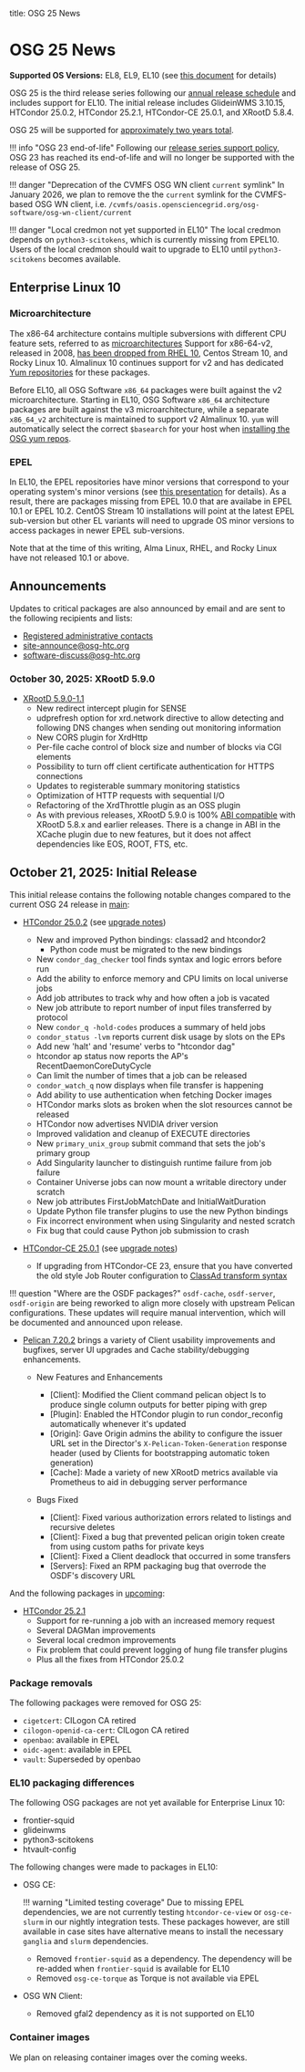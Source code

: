 title: OSG 25 News

OSG 25 News
===========

**Supported OS Versions:** EL8, EL9, EL10 (see [this document](supported_platforms.md) for details)

OSG 25 is the third release series following our [annual release schedule](release_series.md) and includes support for
EL10. The initial release includes GlideinWMS 3.10.15, HTCondor 25.0.2, HTCondor 25.2.1, HTCondor-CE 25.0.1, and XRootD 5.8.4.

OSG 25 will be supported for [approximately two years total](release_series.md#series-life-cycle).


!!! info "OSG 23 end-of-life"
    Following our [release series support policy](release_series.md#series-life-cycle),
    OSG 23 has reached its end-of-life and will no longer be supported with the release of OSG 25.


!!! danger "Deprecation of the CVMFS OSG WN client `current` symlink"
    In January 2026, we plan to remove the the `current` symlink for the CVMFS-based OSG WN client,
    i.e. `/cvmfs/oasis.opensciencegrid.org/osg-software/osg-wn-client/current`

!!! danger "Local credmon not yet supported in EL10"
    The local credmon depends on `python3-scitokens`, which is currently missing from EPEL10.
    Users of the local credmon should wait to upgrade to EL10 until `python3-scitokens` becomes
    available.

Enterprise Linux 10
-------------------

### Microarchitecture ###

The x86-64 architecture contains multiple subversions with different CPU feature sets, referred to as
[microarchitectures](https://en.wikipedia.org/wiki/X86-64#Microarchitecture_levels)
Support for x86-64-v2, released in 2008, [has been dropped from RHEL 10](https://access.redhat.com/solutions/7066628), 
Centos Stream 10, and Rocky Linux 10. Almalinux 10 continues support for v2 and has dedicated
[Yum repositories](https://almalinux.org/blog/2025-06-26-epel-v2-now-covers-almalinux-10-stable/) for these packages.

Before EL10, all OSG Software `x86_64` packages were built against the v2 microarchitecture.
Starting in EL10, OSG Software `x86_64` architecture packages are built against the v3 microarchitecture,
while a separate `x86_64_v2` architecture is maintained to support v2 Almalinux 10. 
`yum` will automatically select the correct `$basearch` for your host when 
[installing the OSG yum repos](../common/yum.md).

### EPEL ###

In EL10, the EPEL repositories have minor versions that correspond to your operating system's minor versions
(see [this presentation](https://carlwgeorge.fedorapeople.org/presentations/the-road-to-epel-10.pdf) for details).
As a result, there are packages missing from EPEL 10.0 that are availabe in EPEL 10.1 or EPEL 10.2.
CentOS Stream 10 installations will point at the latest EPEL sub-version but other EL variants will need to upgrade OS
minor versions to access packages in newer EPEL sub-versions.

Note that at the time of this writing, Alma Linux, RHEL, and Rocky Linux have not released 10.1 or above.

Announcements
-------------

Updates to critical packages are also announced by email and are sent to the following recipients and lists:

-   [Registered administrative contacts](../common/registration.md#registering-resources)
-   [site-announce@osg-htc.org](https://groups.google.com/u/1/a/osg-htc.org/g/site-announce)
-   [software-discuss@osg-htc.org](https://groups.google.com/a/osg-htc.org/g/software-discuss)

### **October 30, 2025:** XRootD 5.9.0
-   [XRootD 5.9.0-1.1](https://github.com/xrootd/xrootd/releases/tag/v5.9.0)
    -   New redirect intercept plugin for SENSE
    -   udprefresh option for xrd.network directive to allow detecting and following DNS changes when sending out monitoring information
    -   New CORS plugin for XrdHttp
    -   Per-file cache control of block size and number of blocks via CGI elements
    -   Possibility to turn off client certificate authentication for HTTPS connections
    -   Updates to registerable summary monitoring statistics
    -   Optimization of HTTP requests with sequential I/O
    -   Refactoring of the XrdThrottle plugin as an OSS plugin
    -   As with previous releases, XRootD 5.9.0 is 100% [ABI compatible](https://xrootd.web.cern.ch/abi-tracker/timeline/xrootd/) with XRootD 5.8.x and earlier releases. There is a change in ABI in the XCache plugin due to new features, but it does not affect dependencies like EOS, ROOT, FTS, etc.

**October 21, 2025:** Initial Release
-------------------------------------

This initial release contains the following notable changes compared to the current OSG 24 release in [main](../common/yum.md):

-   [HTCondor 25.0.2](https://htcondor.readthedocs.io/en/latest/version-history/lts-versions-25-0.html) (see [upgrade notes](updating-to-osg-25.md#updating-your-htcondor-hosts))
    -   New and improved Python bindings: classad2 and htcondor2
        -   Python code must be migrated to the new bindings
    -   New `condor_dag_checker` tool finds syntax and logic errors before run
    -   Add the ability to enforce memory and CPU limits on local universe jobs
    -   Add job attributes to track why and how often a job is vacated
    -   New job attribute to report number of input files transferred by protocol
    -   New `condor_q -hold-codes` produces a summary of held jobs
    -   `condor_status -lvm` reports current disk usage by slots on the EPs
    -   Add new 'halt' and 'resume' verbs to "htcondor dag"
    -   htcondor ap status now reports the AP's RecentDaemonCoreDutyCycle
    -   Can limit the number of times that a job can be released
    -   `condor_watch_q` now displays when file transfer is happening
    -   Add ability to use authentication when fetching Docker images
    -   HTCondor marks slots as broken when the slot resources cannot be released
    -   HTCondor now advertises NVIDIA driver version
    -   Improved validation and cleanup of EXECUTE directories
    -   New `primary_unix_group` submit command that sets the job's primary group
    -   Add Singularity launcher to distinguish runtime failure from job failure
    -   Container Universe jobs can now mount a writable directory under scratch
    -   New job attributes FirstJobMatchDate and InitialWaitDuration
    -   Update Python file transfer plugins to use the new Python bindings
    -   Fix incorrect environment when using Singularity and nested scratch
    -   Fix bug that could cause Python job submission to crash

-   [HTCondor-CE 25.0.1](https://htcondor.com/htcondor-ce/v25/releases/#september-29-2025-2501) (see [upgrade notes](updating-to-osg-25.md#updating-your-osg-compute-entrypoint))
    -   If upgrading from HTCondor-CE 23, ensure that you have converted the old style Job Router configuration to
        [ClassAd transform syntax](https://htcondor.com/htcondor-ce/v25/releases/#updating-to-htcondor-ce-25)

!!! question "Where are the OSDF packages?"
    `osdf-cache`, `osdf-server`, `osdf-origin` are being reworked to align more closely with upstream Pelican configurations.
    These updates will require manual intervention, which will be documented and announced upon release.

-   [Pelican 7.20.2](https://pelicanplatform.org/releases/v7.20.0) brings a variety of Client usability improvements and
    bugfixes, server UI upgrades and Cache stability/debugging enhancements.
    -   New Features and Enhancements

        -   [Client]: Modified the Client command pelican object ls to produce single column outputs for better
            piping with grep
        -   [Plugin]: Enabled the HTCondor plugin to run condor_reconfig automatically whenever it's updated
        -   [Origin]: Gave Origin admins the ability to configure the issuer URL set in the Director's
            `X-Pelican-Token-Generation` response header (used by Clients for bootstrapping automatic token generation)
        -   [Cache]: Made a variety of new XRootD metrics available via Prometheus to aid in debugging server performance

    -   Bugs Fixed

        -   [Client]: Fixed various authorization errors related to listings and recursive deletes
        -   [Client]: Fixed a bug that prevented pelican origin token create from using custom paths for private keys
        -   [Client]: Fixed a Client deadlock that occurred in some transfers
        -   [Servers]: Fixed an RPM packaging bug that overrode the OSDF's discovery URL

And the following packages in [upcoming](../common/yum.md#upcoming-software):

-   [HTCondor 25.2.1](https://htcondor.readthedocs.io/en/latest/version-history/feature-versions-25-x.html#version-25-2-1)
    -   Support for re-running a job with an increased memory request
    -   Several DAGMan improvements
    -   Several local credmon improvements
    -   Fix problem that could prevent logging of hung file transfer plugins
    -   Plus all the fixes from HTCondor 25.0.2

### Package removals ###

The following packages were removed for OSG 25:

-  `cigetcert`: CILogon CA retired
-  `cilogon-openid-ca-cert`: CILogon CA retired
-  `openbao`: available in EPEL
-  `oidc-agent`: available in EPEL
-  `vault`: Superseded by openbao

### EL10 packaging differences ###

The following OSG packages are not yet available for Enterprise Linux 10:

-   frontier-squid
-   glideinwms
-   python3-scitokens
-   htvault-config

The following changes were made to packages in EL10:

-   OSG CE:

    !!! warning "Limited testing coverage"
        Due to missing EPEL dependencies, we are not currently testing `htcondor-ce-view` or `osg-ce-slurm` in our
        nightly integration tests.
        These packages however, are still available in case sites have alternative means to install the necessary
        `ganglia` and `slurm` dependencies.
        
    -   Removed `frontier-squid` as a dependency.
        The dependency will be re-added when `frontier-squid` is available for EL10
    -   Removed `osg-ce-torque` as Torque is not available via EPEL

-   OSG WN Client:
    -   Removed gfal2 dependency as it is not supported on EL10

### Container images ###

We plan on releasing container images over the coming weeks.
